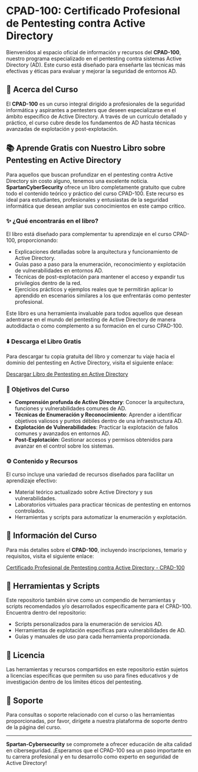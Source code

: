 # CPAD-100: Certificado Profesional de Pentesting contra Active Directory

Bienvenidos al espacio oficial de información y recursos del **CPAD-100**, nuestro programa especializado en el pentesting contra sistemas Active Directory (AD). Este curso está diseñado para enseñarte las técnicas más efectivas y éticas para evaluar y mejorar la seguridad de entornos AD.

## :book: Acerca del Curso

El **CPAD-100** es un curso integral dirigido a profesionales de la seguridad informática y aspirantes a pentesters que deseen especializarse en el ámbito específico de Active Directory. A través de un currículo detallado y práctico, el curso cubre desde los fundamentos de AD hasta técnicas avanzadas de explotación y post-explotación.

## :books: Aprende Gratis con Nuestro Libro sobre Pentesting en Active Directory

Para aquellos que buscan profundizar en el pentesting contra Active Directory sin costo alguno, tenemos una excelente noticia. **SpartanCyberSecurity** ofrece un libro completamente gratuito que cubre todo el contenido teórico y práctico del curso CPAD-100. Este recurso es ideal para estudiantes, profesionales y entusiastas de la seguridad informática que desean ampliar sus conocimientos en este campo crítico.

### :sparkles: ¿Qué encontrarás en el libro?

El libro está diseñado para complementar tu aprendizaje en el curso CPAD-100, proporcionando:

- Explicaciones detalladas sobre la arquitectura y funcionamiento de Active Directory.
- Guías paso a paso para la enumeración, reconocimiento y explotación de vulnerabilidades en entornos AD.
- Técnicas de post-explotación para mantener el acceso y expandir tus privilegios dentro de la red.
- Ejercicios prácticos y ejemplos reales que te permitirán aplicar lo aprendido en escenarios similares a los que enfrentarás como pentester profesional.

Este libro es una herramienta invaluable para todos aquellos que desean adentrarse en el mundo del pentesting de Active Directory de manera autodidacta o como complemento a su formación en el curso CPAD-100.

### :arrow_down: Descarga el Libro Gratis

Para descargar tu copia gratuita del libro y comenzar tu viaje hacia el dominio del pentesting en Active Directory, visita el siguiente enlace:

[Descargar Libro de Pentesting en Active Directory](#)

### :dart: Objetivos del Curso

- **Comprensión profunda de Active Directory**: Conocer la arquitectura, funciones y vulnerabilidades comunes de AD.
- **Técnicas de Enumeración y Reconocimiento**: Aprender a identificar objetivos valiosos y puntos débiles dentro de una infraestructura AD.
- **Explotación de Vulnerabilidades**: Practicar la explotación de fallos comunes y avanzados en entornos AD.
- **Post-Explotación**: Gestionar accesos y permisos obtenidos para avanzar en el control sobre los sistemas.

### :gear: Contenido y Recursos

El curso incluye una variedad de recursos diseñados para facilitar un aprendizaje efectivo:

- Material teórico actualizado sobre Active Directory y sus vulnerabilidades.
- Laboratorios virtuales para practicar técnicas de pentesting en entornos controlados.
- Herramientas y scripts para automatizar la enumeración y explotación.

## :link: Información del Curso

Para más detalles sobre el **CPAD-100**, incluyendo inscripciones, temario y requisitos, visita el siguiente enlace:

[Certificado Profesional de Pentesting contra Active Directory - CPAD-100](https://www.spartan-cybersec.com/cursos/pentesting-contra-active-directory/)

## :wrench: Herramientas y Scripts

Este repositorio también sirve como un compendio de herramientas y scripts recomendados y/o desarrollados específicamente para el CPAD-100. Encuentra dentro del repositorio:

- Scripts personalizados para la enumeración de servicios AD.
- Herramientas de explotación específicas para vulnerabilidades de AD.
- Guías y manuales de uso para cada herramienta proporcionada.

## :page_facing_up: Licencia

Las herramientas y recursos compartidos en este repositorio están sujetos a licencias específicas que permiten su uso para fines educativos y de investigación dentro de los límites éticos del pentesting.

## :raising_hand: Soporte

Para consultas o soporte relacionado con el curso o las herramientas proporcionadas, por favor, dirígete a nuestra plataforma de soporte dentro de la página del curso.

---

**Spartan-Cybersecurity** se compromete a ofrecer educación de alta calidad en ciberseguridad. ¡Esperamos que el CPAD-100 sea un paso importante en tu carrera profesional y en tu desarrollo como experto en seguridad de Active Directory!
